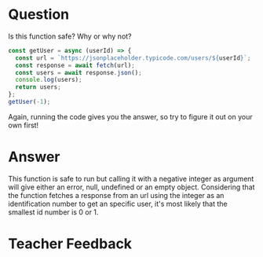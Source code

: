 # Question

Is this function safe? Why or why not?

```js
const getUser = async (userId) => {
  const url = `https://jsonplaceholder.typicode.com/users/${userId}`;
  const response = await fetch(url);
  const users = await response.json();
  console.log(users);
  return users;
};
getUser(-1);
```

Again, running the code gives you the answer, so try to figure it out on your own first!

# Answer

This function is safe to run but calling it with a negative integer as argument will give either an error, null, undefined or an empty object. Considering that the function fetches a response from an url using the integer as an identification number to get an specific user, it's most likely that the smallest id number is 0 or 1.

# Teacher Feedback
